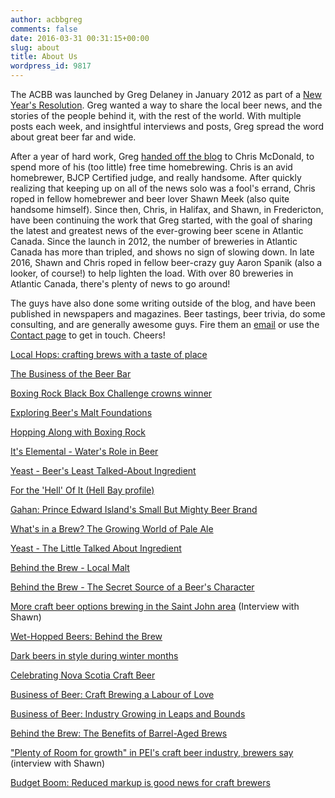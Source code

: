 ```yaml
---
author: acbbgreg
comments: false
date: 2016-03-31 00:31:15+00:00
slug: about
title: About Us
wordpress_id: 9817
---
```


The ACBB was launched by Greg Delaney in January 2012 as part of a [New Year's Resolution](http://acbeerblog.ca/2012/01/01/ive-made-a-new-years-resolution-to-create-a-blog-focused-on-atlantic-canadian-beer/). Greg wanted a way to share the local beer news, and the stories of the people behind it, with the rest of the world. With multiple posts each week, and insightful interviews and posts, Greg spread the word about great beer far and wide.

After a year of hard work, Greg [handed off the blog](http://acbeerblog.ca/2013/01/01/introducing-the-two-new-bloggers-for-the-atlantic-canada-beer-blog/) to Chris McDonald, to spend more of his (too little) free time homebrewing. Chris is an avid homebrewer, BJCP Certified judge, and really handsome. After quickly realizing that keeping up on all of the news solo was a fool's errand, Chris roped in fellow homebrewer and beer lover Shawn Meek (also quite handsome himself). Since then, Chris, in Halifax, and Shawn, in Fredericton, have been continuing the work that Greg started, with the goal of sharing the latest and greatest news of the ever-growing beer scene in Atlantic Canada. Since the launch in 2012, the number of breweries in Atlantic Canada has more than tripled, and shows no sign of slowing down. In late 2016, Shawn and Chris roped in fellow beer-crazy guy Aaron Spanik (also a looker, of course!) to help lighten the load. With over 80 breweries in Atlantic Canada, there's plenty of news to go around!

The guys have also done some writing outside of the blog, and have been published in newspapers and magazines. Beer tastings, beer trivia, do some consulting, and are generally awesome guys. Fire them an [email](mailto:ACBeerBlog@gmail.com) or use the [Contact page](http://acbeerblog.ca/contact/) to get in touch. Cheers!

[Local Hops: crafting brews with a taste of place](http://thechronicleherald.ca/craftbeerconnections/1337904-local-hops-crafting-brews-with-a-taste-of-place)

[The Business of the Beer Bar](http://thechronicleherald.ca/craftbeerconnections/1345951-the-business-of-the-beer-bar)

[Boxing Rock Black Box Challenge crowns winner](http://thechronicleherald.ca/artslife/1350396-boxing-rock-black-box-challenge-crowns-winner)

[Exploring Beer's Malt Foundations](http://occasions.mynslc.com/exploring-beers-malt-foundations/)

[Hopping Along with Boxing Rock](http://occasions.mynslc.com/hopping-along-with-boxing-rock/)

[It's Elemental - Water's Role in Beer](http://occasions.mynslc.com/its-elemental-waters-role-in-beer/)

[Yeast - Beer's Least Talked-About Ingredient](http://occasions.mynslc.com/yeast-beers-least-talked-about-ingredient/)

[For the 'Hell' Of It (Hell Bay profile)](http://occasions.mynslc.com/for-the-hell-of-it/)

[Gahan: Prince Edward Island's Small But Mighty Beer Brand](http://occasions.mynslc.com/gahan-prince-edward-islands-small-but-mighty-beer-brand/)

[What's in a Brew? The Growing World of Pale Ale](http://thechronicleherald.ca/craftbeerconnections/1370807-what%E2%80%99s-in-a-brew-the-growing-world-of-pale-ale)

[Yeast - The Little Talked About Ingredient](http://thechronicleherald.ca/craftbeerconnections/1380067-yeast-the-little-talked-about-ingredient)

[Behind the Brew - Local Malt](http://thechronicleherald.ca/craftbeerconnections/1383322-behind-the-brew-local-malt)

[Behind the Brew - The Secret Source of a Beer's Character](http://thechronicleherald.ca/craftbeerconnections/1392538-behind-the-brew-the-secret-source-of-a-beer%E2%80%99s-character)

[More craft beer options brewing in the Saint John area](http://www.cbc.ca/news/canada/new-brunswick/craft-beer-buzz-1.3745744) (Interview with Shawn)

[Wet-Hopped Beers: Behind the Brew](http://thechronicleherald.ca/craftbeerconnections/1400515-wet-hopped-beers-behind-the-brew)

[Dark beers in style during winter months](http://thechronicleherald.ca/craftbeerconnections/1427274-dark-beers-in-style-during-winter-months)

[Celebrating Nova Scotia Craft Beer](http://thechronicleherald.ca/food-drink/1435110-celebrating-nova-scotia-craft-beer)

[Business of Beer: Craft Brewing a Labour of Love](http://thechronicleherald.ca/craftbeerconnections/1409354-business-of-beer-craft-brewing-a-labour-of-love)

[Business of Beer: Industry Growing in Leaps and Bounds](http://thechronicleherald.ca/craftbeerconnections/1437243-business-of-beer-industry-growing-in-leaps-and-bounds)

[Behind the Brew: The Benefits of Barrel-Aged Brews](http://thechronicleherald.ca/craftbeerconnections/1437244-behind-the-brew-the-benefits-of-barrel-aged-brews)

["Plenty of Room for growth" in PEI's craft beer industry, brewers say](http://www.cbc.ca/news/canada/prince-edward-island/pei-beer-industry-craft-breweries-1.3965879) (interview with Shawn)

[Budget Boom: Reduced markup is good news for craft brewers](http://thechronicleherald.ca/craftbeerconnections/1454391-budget-boom-reduced-markup-is-good-news-for-craft-brewers)
